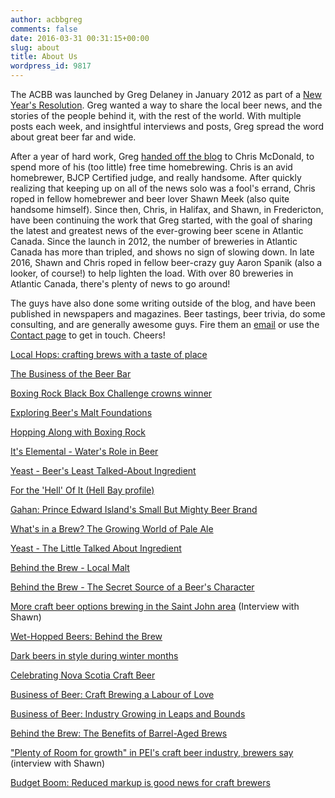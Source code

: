 ```yaml
---
author: acbbgreg
comments: false
date: 2016-03-31 00:31:15+00:00
slug: about
title: About Us
wordpress_id: 9817
---
```


The ACBB was launched by Greg Delaney in January 2012 as part of a [New Year's Resolution](http://acbeerblog.ca/2012/01/01/ive-made-a-new-years-resolution-to-create-a-blog-focused-on-atlantic-canadian-beer/). Greg wanted a way to share the local beer news, and the stories of the people behind it, with the rest of the world. With multiple posts each week, and insightful interviews and posts, Greg spread the word about great beer far and wide.

After a year of hard work, Greg [handed off the blog](http://acbeerblog.ca/2013/01/01/introducing-the-two-new-bloggers-for-the-atlantic-canada-beer-blog/) to Chris McDonald, to spend more of his (too little) free time homebrewing. Chris is an avid homebrewer, BJCP Certified judge, and really handsome. After quickly realizing that keeping up on all of the news solo was a fool's errand, Chris roped in fellow homebrewer and beer lover Shawn Meek (also quite handsome himself). Since then, Chris, in Halifax, and Shawn, in Fredericton, have been continuing the work that Greg started, with the goal of sharing the latest and greatest news of the ever-growing beer scene in Atlantic Canada. Since the launch in 2012, the number of breweries in Atlantic Canada has more than tripled, and shows no sign of slowing down. In late 2016, Shawn and Chris roped in fellow beer-crazy guy Aaron Spanik (also a looker, of course!) to help lighten the load. With over 80 breweries in Atlantic Canada, there's plenty of news to go around!

The guys have also done some writing outside of the blog, and have been published in newspapers and magazines. Beer tastings, beer trivia, do some consulting, and are generally awesome guys. Fire them an [email](mailto:ACBeerBlog@gmail.com) or use the [Contact page](http://acbeerblog.ca/contact/) to get in touch. Cheers!

[Local Hops: crafting brews with a taste of place](http://thechronicleherald.ca/craftbeerconnections/1337904-local-hops-crafting-brews-with-a-taste-of-place)

[The Business of the Beer Bar](http://thechronicleherald.ca/craftbeerconnections/1345951-the-business-of-the-beer-bar)

[Boxing Rock Black Box Challenge crowns winner](http://thechronicleherald.ca/artslife/1350396-boxing-rock-black-box-challenge-crowns-winner)

[Exploring Beer's Malt Foundations](http://occasions.mynslc.com/exploring-beers-malt-foundations/)

[Hopping Along with Boxing Rock](http://occasions.mynslc.com/hopping-along-with-boxing-rock/)

[It's Elemental - Water's Role in Beer](http://occasions.mynslc.com/its-elemental-waters-role-in-beer/)

[Yeast - Beer's Least Talked-About Ingredient](http://occasions.mynslc.com/yeast-beers-least-talked-about-ingredient/)

[For the 'Hell' Of It (Hell Bay profile)](http://occasions.mynslc.com/for-the-hell-of-it/)

[Gahan: Prince Edward Island's Small But Mighty Beer Brand](http://occasions.mynslc.com/gahan-prince-edward-islands-small-but-mighty-beer-brand/)

[What's in a Brew? The Growing World of Pale Ale](http://thechronicleherald.ca/craftbeerconnections/1370807-what%E2%80%99s-in-a-brew-the-growing-world-of-pale-ale)

[Yeast - The Little Talked About Ingredient](http://thechronicleherald.ca/craftbeerconnections/1380067-yeast-the-little-talked-about-ingredient)

[Behind the Brew - Local Malt](http://thechronicleherald.ca/craftbeerconnections/1383322-behind-the-brew-local-malt)

[Behind the Brew - The Secret Source of a Beer's Character](http://thechronicleherald.ca/craftbeerconnections/1392538-behind-the-brew-the-secret-source-of-a-beer%E2%80%99s-character)

[More craft beer options brewing in the Saint John area](http://www.cbc.ca/news/canada/new-brunswick/craft-beer-buzz-1.3745744) (Interview with Shawn)

[Wet-Hopped Beers: Behind the Brew](http://thechronicleherald.ca/craftbeerconnections/1400515-wet-hopped-beers-behind-the-brew)

[Dark beers in style during winter months](http://thechronicleherald.ca/craftbeerconnections/1427274-dark-beers-in-style-during-winter-months)

[Celebrating Nova Scotia Craft Beer](http://thechronicleherald.ca/food-drink/1435110-celebrating-nova-scotia-craft-beer)

[Business of Beer: Craft Brewing a Labour of Love](http://thechronicleherald.ca/craftbeerconnections/1409354-business-of-beer-craft-brewing-a-labour-of-love)

[Business of Beer: Industry Growing in Leaps and Bounds](http://thechronicleherald.ca/craftbeerconnections/1437243-business-of-beer-industry-growing-in-leaps-and-bounds)

[Behind the Brew: The Benefits of Barrel-Aged Brews](http://thechronicleherald.ca/craftbeerconnections/1437244-behind-the-brew-the-benefits-of-barrel-aged-brews)

["Plenty of Room for growth" in PEI's craft beer industry, brewers say](http://www.cbc.ca/news/canada/prince-edward-island/pei-beer-industry-craft-breweries-1.3965879) (interview with Shawn)

[Budget Boom: Reduced markup is good news for craft brewers](http://thechronicleherald.ca/craftbeerconnections/1454391-budget-boom-reduced-markup-is-good-news-for-craft-brewers)
